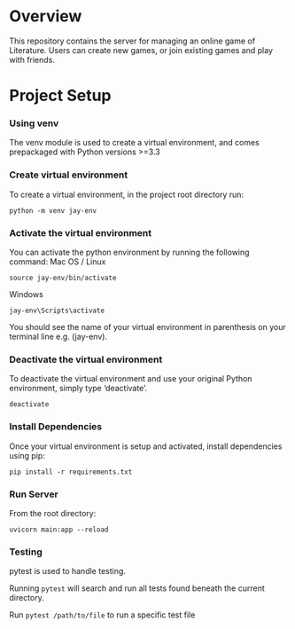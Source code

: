 # Overview

This repository contains the server for managing an online game of Literature.
Users can create new games, or join existing games and play with friends. 

# Project Setup

### Using venv

The venv module is used to create a virtual environment, and comes prepackaged with Python versions >=3.3

### Create virtual environment

To create a virtual environment, in the project root directory run:

`python -m venv jay-env`

### Activate the virtual environment

You can activate the python environment by running the following command:
Mac OS / Linux

`source jay-env/bin/activate`

Windows

`jay-env\Scripts\activate`

You should see the name of your virtual environment in parenthesis on your terminal line e.g. (jay-env).

### Deactivate the virtual environment

To deactivate the virtual environment and use your original Python environment, simply type ‘deactivate’.

`deactivate`

### Install Dependencies
Once your virtual environment is setup and activated, install dependencies using pip:

`pip install -r requirements.txt`

### Run Server
From the root directory:

`uvicorn main:app --reload`

### Testing

pytest is used to handle testing.

Running `pytest` will search and run all tests found beneath the current directory.

Run `pytest /path/to/file` to run a specific test file
